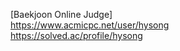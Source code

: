 [Baekjoon Online Judge] <br>
https://www.acmicpc.net/user/hysong <br>
https://solved.ac/profile/hysong
